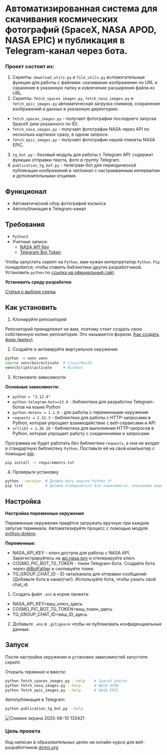 # Автоматизированная система для скачивания космических фотографий (SpaceX, NASA APOD, NASA EPIC) и публикация в Telegram-канал через бота.
### Проект состоит из:
1. Скрипты: `download_utils.py` и `file_utils.py` вспомогательные функции для работы с файлами: скачивание изображение по URL и схранение в указанную папку и извлечение расширения файла из URL.
2. Скрипты: `fetch_spacex_images.py`, `fetch_nasa_images.py` и `fetch_epic_images.py` автоматическая загрузка снимков, сохранение изображений и данных в указанную директорию.
- `fetch_spacex_images.py` - получает фотографии последнего запуска SpaceX (или указанного по ID).
- `fetch_nasa_images.py` - получает фотографии NASA через API по несколько картинок сразу, в одном запросе.
- `fetch_epic_images.py` - получает фотографии нашей планеты NASA EPIC.
3. `tg_bot.py` - базовый модуль для работы с Telegram API: содержит функции отправки текста, фото в группу Telegram.
4. `publication_tg_bot.py` - телеграм-бот для периодической публикации изображений в чат/канал с настраиваемым интервалом и дополнительными опциями.

## Функционал
- Автоматический сбор фотографий космоса
- Автопубликация в Telegram-канал


## Требования
- `Python3`
- Учетные записи:
    - [NASA API Key](https://api.nasa.gov/)
    - [Telegram Bot Token](https://way23.ru/регистрация-бота-в-telegram.html)

Чтобы запустить скрипт на `Python`, вам нужен интерпретатор `Python`. `Pip` понадобится, чтобы ставить библиотеки других разработчиков.
Установить `python` по [ссылка на официальный сайт](https://www.python.org/).

**Установить среду разработки**

[Статья о выборе среды](https://tproger.ru/articles/python-ide)

## Как установить
1. Клонируйте репозиторий

Репозиторий принадлежит не вам, поэтому стоит создать свою собственную копию репозитория. Это называется форком. [Как создать форк (вилку)](https://docs.github.com/ru/pull-requests/collaborating-with-pull-requests/working-with-forks/fork-a-repo).

2. Создайте и активируйте виртуальное окружение

```bash
python -m venv venv
source venv/bin/activate  # Linux/MacOS
venv\Scripts\activate     # Windows
```

3. Установите зависимости

**Основные зависимости:**
- `python = "3.12.4"`
- `python-telegram-bot==13.0` - библиотека для разработки Telegram-ботов на языке Python
- `python-dotenv = 1.1.0` - для работы с переменными окружения
- `requests = 2.32.3` - библиотека для работы с HTTP-запросами в Python, которая упрощает взаимодействие с веб-сервисами и API
- `urllib3 = 1.26.18` - библиотека для выполнения HTTP-запросов в Python, которая упрощает работу с соединениями и запросами

Программа не будет работать без библиотеки `requests`, а она не входит в стандартную библиотеку `Python`. Поставьте её на свой компьютер с помощью [pip](https://dvmn.org/encyclopedia/pip/pip_basic_usage/).

```bash
pip install -r requirements.txt
```

4. Проверьте установку
```bash
python --version  # Должна быть версия Python 3*
pip list          # Должны отобразиться все зависимости, описанные выше
```

## Настройка

**Настройка переменных окружения**

Переменные окружения придётся загружать вручную при каждом запуске терминала. Автоматизируйте процесс с помощью модуля [python-dotenv](https://pypi.org/project/python-dotenv/0.9.1/).

**Переменные:**
- NASA_API_KEY - ключ доступа для работы с NASA API. Зарегистрируйтесь на [api.nasa.gov](https://api.nasa.gov/) и сгенерируйте ключ.
- COSMO_PIC_BOT_TG_TOKEN - токен Telegram-бота. Создайте бота через [@BotFather](https://t.me/BotFather) и скопируйте токен.
- TG_GROUP_CHAT_ID - ID чата/канала для отправки сообщений (Добавьте бота в канал/чат). Используйте бота, чтобы узнать свой chat_id.

1. Создать файл `.env` в корне проекта:
- NASA_API_KEY=ваш_ключ_здесь
- COSMO_PIC_BOT_TG_TOKEN=ваш_токен_здесь
- TG_GROUP_CHAT_ID=ваш_ID_здесь

2. Добавьте `.env` в `.gitignore` чтобы не публиковать конфиденциальные данные.

## Запуск
После настройки окружения и установки зависимостей запустите скрипт.

Открыть терминал и ввести:
```bash
python fetch_spacex_images.py --help    # SpaceX photos
python fetch_nasa_images.py --help      # NASA APOD
python fetch_epic_images.py --help      # NASA EPIC
```

Автопубликация в Telegram:
```bash
python publication_tg_bot.py --help
```
![Снимок экрана 2025-06-10 133421](https://github.com/user-attachments/assets/ae06d403-aff3-47ab-b55d-0c2bb8d7cf23)


### Цель проекта

Код написан в образовательных целях на онлайн-курсе для веб-разработчиков [dvmn.org](https://dvmn.org/).
